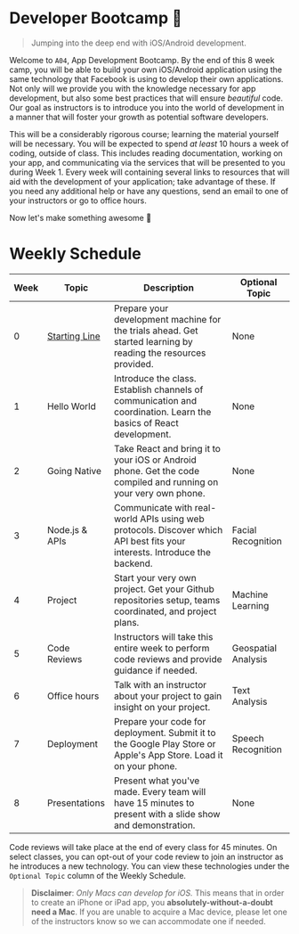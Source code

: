 Developer Bootcamp :rocket:
===========================

 > Jumping into the deep end with iOS/Android development.

Welcome to `A04`, App Development Bootcamp. By the end of this 8 week camp, you will be able to build your own iOS/Android application using the same technology that Facebook is using to develop their own applications. Not only will we provide you with the knowledge necessary for app development, but also some best practices that will ensure *beautiful* code. Our goal as instructors is to introduce you into the world of development in a manner that will foster your growth as potential software developers.

This will be a considerably rigorous course; learning the material yourself will be necessary. You will be expected to spend *at least* 10 hours a week of coding, outside of class. This includes reading documentation, working on your app, and communicating via the services that will be presented to you during Week 1. Every week will containing several links to resources that will aid with the development of your application; take advantage of these. If you need any additional help or have any questions, send an email to one of your instructors or go to office hours.

Now let's make something awesome :tada:

Weekly Schedule
===============
Week | Topic              | Description                                                                                                               | Optional Topic
---- | ------------------ | ------------------------------------------------------------------------------------------------------------------------- | -------------------
   0 | [Starting Line][1] | Prepare your development machine for the trials ahead. Get started learning by reading the resources provided.            | None
   1 | Hello World        | Introduce the class. Establish channels of communication and coordination. Learn the basics of React development.         | None
   2 | Going Native       | Take React and bring it to your iOS or Android phone. Get the code compiled and running on your very own phone.           | None
   3 | Node.js & APIs     | Communicate with real-world APIs using web protocols. Discover which API best fits your interests. Introduce the backend. | Facial Recognition
   4 | Project            | Start your very own project. Get your Github repositories setup, teams coordinated, and project plans.                    | Machine Learning
   5 | Code Reviews       | Instructors will take this entire week to perform code reviews and provide guidance if needed.                            | Geospatial Analysis
   6 | Office hours       | Talk with an instructor about your project to gain insight on your project.                                               | Text Analysis
   7 | Deployment         | Prepare your code for deployment. Submit it to the Google Play Store or Apple's App Store. Load it on your phone.         | Speech Recognition
   8 | Presentations      | Present what you've made. Every team will have 15 minutes to present with a slide show and demonstration.                 | None

Code reviews will take place at the end of every class for 45 minutes. On select classes, you can opt-out of your code review to join an instructor as he introduces a new technology. You can view these technologies under the `Optional Topic` column of the Weekly Schedule.

 > **Disclaimer**: *Only Macs can develop for iOS.* This means that in order to create an iPhone or iPad app, you **absolutely-without-a-doubt need a Mac**. If you are unable to acquire a Mac device, please let one of the instructors know so we can accommodate one if needed.

[1]: https://github.com/ArdentLabs/bootcamp/tree/master/week0
